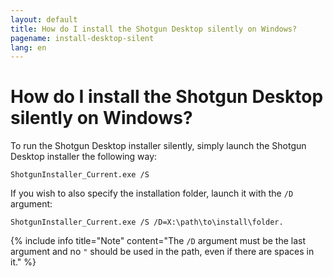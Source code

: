 ```yaml
---
layout: default
title: How do I install the Shotgun Desktop silently on Windows?
pagename: install-desktop-silent
lang: en
---
```


# How do I install the Shotgun Desktop silently on Windows?

To run the Shotgun Desktop installer silently, simply launch the Shotgun Desktop installer the following way:

`ShotgunInstaller_Current.exe /S`

If you wish to also specify the installation folder, launch it with the `/D` argument:

`ShotgunInstaller_Current.exe /S /D=X:\path\to\install\folder.`

{% include info title="Note" content="The `/D` argument must be the last argument and no `"` should be used in the path, even if there are spaces in it." %}